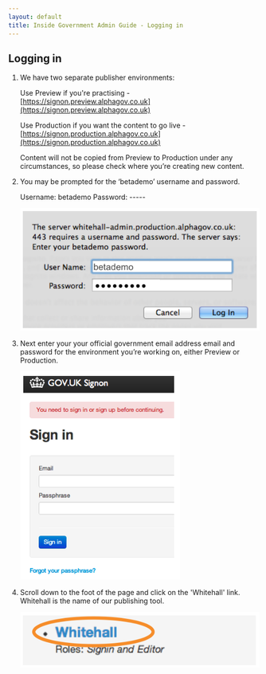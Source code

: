 ```yaml
---
layout: default
title: Inside Government Admin Guide - Logging in
---
```


## Logging in


1. We have two separate publisher environments:

   Use Preview if you're practising - [https://signon.preview.alphagov.co.uk](https://signon.preview.alphagov.co.uk)

   Use Production if you want the content to go live - [https://signon.production.alphagov.co.uk](https://signon.production.alphagov.co.uk)

   Content will not be copied from Preview to Production under any circumstances, so please check where you’re creating new content.

2. You may be prompted for the ‘betademo’ username and password.

   Username: betademo
   Password: -----

   ![Get an account 5](get-an-account-5.png)
   
3. Next enter your your official government email address email and password for the environment you’re working on, either Preview or Production.

   ![Logging in 1](logging-in.png)
  
4. Scroll down to the foot of the page and click on the 'Whitehall' link. Whitehall is the name of our publishing tool.

	![Get an account 4](get-an-account-4.png)
